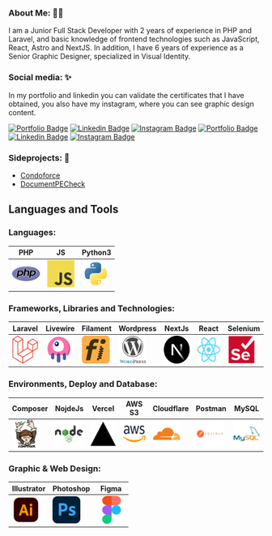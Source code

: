 ### About Me: 👨‍💻
I am a Junior Full Stack Developer with 2 years of experience in PHP and Laravel, and basic knowledge of frontend technologies such as JavaScript, React, Astro and NextJS. In addition, I have 6 years of experience as a Senior Graphic Designer, specialized in Visual Identity.


### Social media: ✨
In my portfolio and linkedin you can validate the certificates that I have obtained, you also have my instagram, where you can see graphic design content.

[![Portfolio Badge](https://img.shields.io/badge/portfolio-gray?style=for-the-badge&logo=showwcase)](https://jesus-portfolio.vercel.app/)
[![Linkedin Badge](https://img.shields.io/badge/linkedin-gray?style=for-the-badge&logo=linkedin)](https://www.linkedin.com/in/jesuiz/)
[![Instagram Badge](https://img.shields.io/badge/instagram-gray?style=for-the-badge&logo=instagram&logoColor=white)](https://www.instagram.com/jesuiz.design/)
[![Portfolio Badge](https://img.shields.io/badge/portfolio-white?style=for-the-badge&logo=showwcase&logoColor=gray)](https://jesus-portfolio.vercel.app/)
[![Linkedin Badge](https://img.shields.io/badge/linkedin-white?style=for-the-badge&logo=linkedin&logoColor=gray)](https://www.linkedin.com/in/jesuiz/)
[![Instagram Badge](https://img.shields.io/badge/instagram-white?style=for-the-badge&logo=instagram&logoColor=gray)](https://www.instagram.com/jesuiz.design/)


### Sideprojects: 🚀
- [Condoforce](https://github.com/Jesuiz/Condoforce)
- [DocumentPECheck](https://github.com/Jesuiz/DocumentPECheck)


## Languages and Tools

<div>

### Languages:
| PHP | JS | Python3 |
|----------|----------|----------|
|  <img src="https://github.com/devicons/devicon/blob/master/icons/php/php-original.svg" title="PHP"  alt="php" width="55" height="55"/> | <img src="https://github.com/devicons/devicon/blob/master/icons/javascript/javascript-original.svg" title="JavaScript" alt="JavaScript" width="55" height="55"/> | <img src="https://github.com/devicons/devicon/blob/master/icons/python/python-original.svg" title="Python"  alt="Python" width="55" height="55"/>



### Frameworks, Libraries and Technologies:

| Laravel | Livewire | Filament | Wordpress | NextJs | React | Selenium |
|----------|----------|----------|----------|----------|----------|----------|
|<img src="https://github.com/devicons/devicon/blob/master/icons/laravel/laravel-original.svg" title="Laravel"  alt="Laravel" width="55" height="55"/> |  <img src="https://github.com/devicons/devicon/blob/master/icons/livewire/livewire-original.svg" title="Livewire"  alt="Livewire" width="55" height="55"/> |  <img src="assets\filament-ico.svg" title="Filament" alt="Filament" width="55" height="55"/> | <img src="https://github.com/devicons/devicon/blob/master/icons/wordpress/wordpress-original.svg" title="SQLite" alt="SQLite" width="55" height="55"/> | <img src="https://github.com/devicons/devicon/blob/master/icons/nextjs/nextjs-original.svg" title="SQLite" alt="SQLite" width="55" height="55"/> | <img src="https://github.com/devicons/devicon/blob/master/icons/react/react-original.svg" title="React"  alt="React" width="55" height="55"/> | <img src="https://github.com/devicons/devicon/blob/master/icons/selenium/selenium-original.svg" title="Selenium"  alt="Selenium" width="55" height="55"/>



### Environments, Deploy and Database:

| Composer | NojdeJs | Vercel | AWS S3 | Cloudflare | Postman | MySQL |
|----------|----------|----------|----------|----------|----------|----------|
|<img src="https://github.com/devicons/devicon/blob/master/icons/composer/composer-original.svg" title="Composer" alt="Composer" width="55" height="55"/> | <img src="https://github.com/devicons/devicon/blob/master/icons/nodejs/nodejs-original-wordmark.svg" title="nodejs" alt="NodeJS" width="55" height="55"/> | <img src="https://github.com/devicons/devicon/blob/master/icons/vercel/vercel-original.svg" title="Vercel" alt="Vercel" width="55" height="55"/> | <img src="https://github.com/devicons/devicon/blob/master/icons/amazonwebservices/amazonwebservices-original-wordmark.svg" title="AWS S3" alt="AWS S3" width="55" height="55"/> | <img src="https://github.com/devicons/devicon/blob/master/icons/cloudflare/cloudflare-original.svg" title="Cloudflare" alt="Cloudflare" width="55" height="55"/> | <img src="https://github.com/devicons/devicon/blob/master/icons/postman/postman-original-wordmark.svg" title="Postman" alt="Postman" width="55" height="55"/> | <img src="https://github.com/devicons/devicon/blob/master/icons/mysql/mysql-original-wordmark.svg" title="MySQL" alt="MySQL" width="55" height="55"/>



### Graphic & Web Design:

| Illustrator | Photoshop | Figma |
|----------|----------|----------|
|<img src="assets\illustrator.svg" title="Illustrator" alt="Illustrator" width="55" height="55"/> | <img src="https://github.com/devicons/devicon/blob/master/icons/photoshop/photoshop-original.svg" title="Photoshop" alt="Photoshop" width="55" height="55"/> | <img src="https://github.com/devicons/devicon/blob/master/icons/figma/figma-original.svg" title="Figma" alt="Figma" width="55" height="55"/>

</div>
